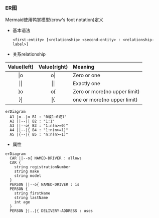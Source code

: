 ### ER图

Mermaid使用鸭掌模型(crow's foot notation)定义

* 基本语法

      <first-entity> [<relationship> <second-entity> : <relationship-label>]

* 关系relationship

|Value(left)|Value(right)|Meaning|
|:--:|:--:|:--|
|&#124;o|o&#124;|Zero or one|
|&#x7C;&#x7C;|&#x7C;&#x7C;|Exactly one|
|}o|o{|Zero or more(no upper limit)|
|}&#124;|&#124;{|one or more(no upper limit)|


```mermaid
erDiagram
  A1 |o--|o B1 : "0或1:0或1" 
  A2 ||--|| B2 : "1:1" 
  A3 ||--o{ B3 : "1:n(n>=0)" 
  A4 ||--|{ B4 : "1:n(n>=1)" 
  A5 |{--|{ B5 : "n:n(n>=1)"
```

* 属性

```mermaid
erDiagram
  CAR ||--o{ NAMED-DRIVER : allows
  CAR {
    string registrationNumber
    string make
    string model
  }
  PERSON ||--o{ NAMED-DRIVER : is
  PERSON {
    string firstName
    string lastName
    int age
  }
  PERSON }|..|{ DELIVERY-ADDRESS : uses
```


[comment]: <> (TODO:style)

[comment]: <> (style CAR fill:#f9f,stroke:#333,stroke-width:4px)

[comment]: <> (style PERSON fill:#ccf,stroke:#f66,stroke-width:2px,stroke-dasharray: 5, 5)

